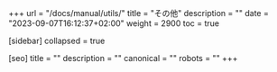+++
url = "/docs/manual/utils/"
title = "その他"
description = ""
date = "2023-09-07T16:12:37+02:00"
weight = 2900
toc = true

[sidebar]
collapsed = true

[seo]
title = ""
description = ""
canonical = ""
robots = ""
+++
